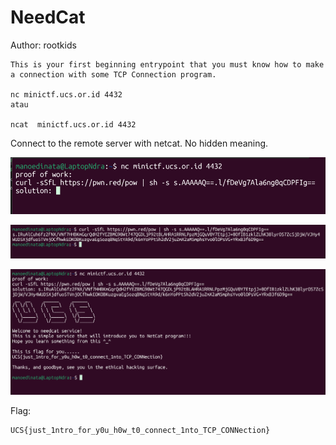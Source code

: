 # NeedCat

Author: rootkids

```
This is your first beginning entrypoint that you must know how to make a connection with some TCP Connection program.

nc minictf.ucs.or.id 4432
atau

ncat  minictf.ucs.or.id 4432
```

Connect to the remote server with netcat. No hidden meaning.

![](1.png)

![](2.png)

![](3.png)

Flag:

```
UCS{just_1ntro_for_y0u_h0w_t0_connect_1nto_TCP_CONNection}
```

